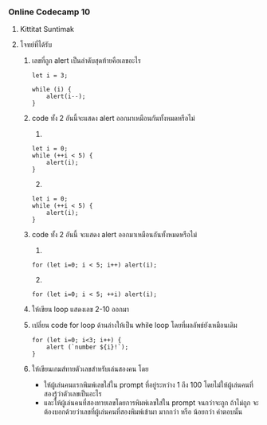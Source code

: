 ### Online Codecamp 10

1. Kittitat Suntimak
2. โจทย์ที่ได้รับ

    1. เลขที่ถูก alert เป็นลำดับสุดท้ายคือเลขอะไร
        ```
        let i = 3;

        while (i) {
            alert(i--);
        }
        ```


    2. code ทั้ง 2 อันนี้จะแสดง alert ออกมาเหมือนกันทั้งหมดหรือไม่

        1.
        ```
        let i = 0;
        while (++i < 5) {
            alert(i);
        }
        ```

        2.
        ```
        let i = 0;
        while (++i < 5) {
            alert(i);
        }
        ```

    
    3. code ทั้ง 2 อันนี้ จะแสดง alert ออกมาเหมือนกันทั้งหมดหรือไม่


        1.
        ```
        for (let i=0; i < 5; i++) alert(i); 
        ```

        2.
        ```
        for (let i=0; i < 5; ++i) alert(i); 
        ```


    4. ให้เขียน loop แสดงเลข 2-10 ออกมา


    5. เปลี่ยน code for loop ด้านล่างให้เป็น while loop โดยที่ผลลัพธ์ยังเหมือนเดิม

        ```
        for (let i=0; i<3; i++) {
            alert (`number ${i}!`);
        }
        ```


    6. ให้เขียนเกมส์ทายตัวเลขสำหรับเล่นสองคน โดย
        - ให้ผู้เล่นคนแรกพิมพ์เลขใส่ใน prompt ที่อยู่ระหว่าง 1 ถึง 100 โดยไม่ให้ผู้เล่นคนที่สองรู้ว่าตัวเลขเป็นอะไร
        - และให้ผู้เล่นคนที่สองทายเลขโดยการพิมพ์เลขใส่ใน prompt จนกว่าจะถูก ถ้าไม่ถูก จะต้องบอกด้วยว่าเลขที่ผู้เล่นคนที่สองพิมพ์เข้ามา มากกว่า หรือ น้อยกว่า คำตอบนั้น





    
